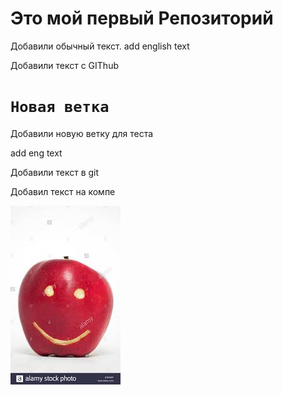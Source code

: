 # Это мой первый Репозиторий

Добавили обычный текст. add english text

Добавили текст с GIThub


# `Новая ветка`
Добавили новую ветку для теста

add eng text

Добавили текст в git

Добавил текст на компе

![жабл](/jablo.jpg)